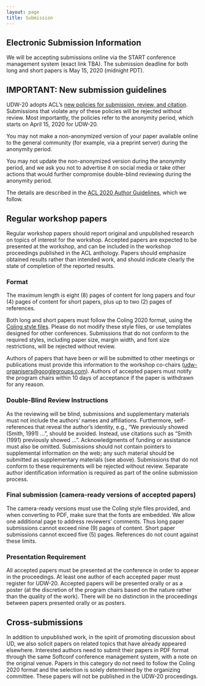 ```yaml
---
layout: page
title: Submission
---
```

## Electronic Submission Information

We will be accepting submissions online via the START conference management system (exact link TBA). The submission deadline for both long and short papers is May 15, 2020 (midnight PDT).

## IMPORTANT: New submission guidelines

UDW-20 adopts ACL’s [new policies for submission, review, and citation](https://www.aclweb.org/portal/content/new-policies-submission-review-and-citation). Submissions that violate any of these policies will be rejected without review. Most importantly, the policies refer to the anonymity period, which starts on April 15, 2020 for UDW-20.

You may not make a non-anonymized version of your paper available online to the general community (for example, via a preprint server) during the anonymity period.

You may not update the non-anonymized version during the anonymity period, and we ask you not to advertise it on social media or take other actions that would further compromise double-blind reviewing during the anonymity period.

The details are described in the [ACL 2020 Author Guidelines](https://acl2020.org/calls/papers/#important-anonymity-period),  which we follow.


## Regular workshop papers

Regular workshop papers should report original and unpublished research on topics of interest for the workshop. Accepted papers are expected to be presented at the workshop, and can be included in the workshop proceedings published in the ACL anthology. Papers should emphasize obtained results rather than intended work, and should indicate clearly the state of completion of the reported results.

### Format

The maximum length is eight (8) pages of content for long papers and four (4) pages of content for short papers, plus up to two (2) pages of references.

Both long and short papers must follow the Coling 2020 format, using the [Coling style files](https://coling2020.org/coling2020.zip). Please do not modify these style files, or use templates designed for other conferences. Submissions that do not conform to the required styles, including paper size, margin width, and font size restrictions, will be rejected without review.

Authors of papers that have been or will be submitted to other meetings or publications must provide this information to the workshop co-chairs (udw-organisers@googlegroups.com). Authors of accepted papers must notify the program chairs within 10 days of acceptance if the paper is withdrawn for any reason.

### Double-Blind Review Instructions
As the reviewing will be blind, submissions and supplementary materials must not include the authors’ names and affiliations. Furthermore, self-references that reveal the author’s identity, e.g., “We previously showed (Smith, 1991) …”, should be avoided. Instead, use citations such as “Smith (1991) previously showed …”. Acknowledgments of funding or assistance must also be omitted. Submissions should not contain pointers to supplemental information on the web; any such material should be submitted as supplementary materials (see above). Submissions that do not conform to these requirements will be rejected without review. Separate author identification information is required as part of the online submission process.

### Final submission (camera-ready versions of accepted papers)
The camera-ready versions must use the Coling style files provided, and when converting to PDF, make sure that the fonts are embedded. We allow one additional page to address reviewers’ comments. Thus long paper submissions cannot exceed nine (9) pages of content. Short paper submissions cannot exceed five (5) pages. References do not count against these limits.

### Presentation Requirement
All accepted papers must be presented at the conference in order to appear in the proceedings. At least one author of each accepted paper must register for UDW-20. Accepted papers will be presented orally or as a poster (at the discretion of the program chairs based on the nature rather than the quality of the work). There will be no distinction in the proceedings between papers presented orally or as posters.

## Cross-submissions
In addition to unpublished work, in the spirit of promoting discussion about UD, we also solicit papers on related topics that have already appeared elsewhere. Interested authors need to submit their papers in PDF format through the same Softconf conference management system, with a note on the original venue. Papers in this category do not need to follow the Coling 2020 format and the selection is solely determined by the organizing committee. These papers will not be published in the UDW-20 proceedings.





